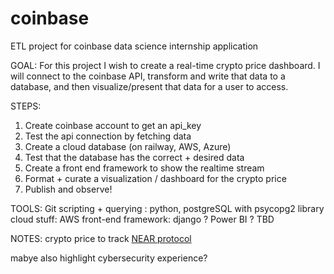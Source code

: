 # coinbase
ETL project for coinbase data science internship application 

GOAL: 
For this project I wish to create a real-time crypto price dashboard. I will connect to the coinbase API, transform and write that data to a database, and then visualize/present that data for a user to access. 

STEPS: 
1. Create coinbase account to get an api_key 
2. Test the api connection by fetching data 
3. Create a cloud database (on railway, AWS, Azure)
4. Test that the database has the correct + desired data
5. Create a front end framework to show the realtime stream 
6. Format + curate a visualization / dashboard for the crypto price
7. Publish and observe! 

TOOLS: 
Git 
scripting + querying : python, postgreSQL with psycopg2 library
cloud stuff: AWS
front-end framework: django ? Power BI ? TBD 

NOTES: 
crypto price to track [NEAR protocol](https://coinmarketcap.com/currencies/near-protocol/)

mabye also highlight cybersecurity experience? 

